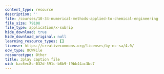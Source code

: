 ```yaml
---
content_type: resource
description: ''
file: /courses/10-34-numerical-methods-applied-to-chemical-engineering-fall-2015/bac6ec8c032d591cb8b9f9bb44ac3bc7_4RSQTqPjOLw.vtt
file_size: 79108
file_type: application/x-subrip
hide_download: true
hide_download_original: null
learning_resource_types: []
license: https://creativecommons.org/licenses/by-nc-sa/4.0/
ocw_type: OCWFile
resourcetype: Other
title: 3play caption file
uid: bac6ec8c-032d-591c-b8b9-f9bb44ac3bc7
---
```

